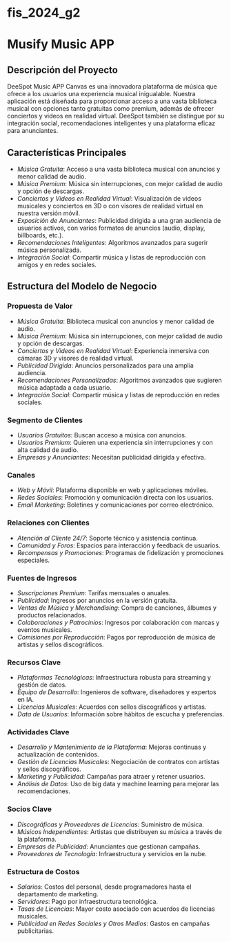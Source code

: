 # fis_2024_g2

# Musify Music APP

## Descripción del Proyecto

DeeSpot Music APP Canvas es una innovadora plataforma de música que ofrece a los usuarios una experiencia musical inigualable. Nuestra aplicación está diseñada para proporcionar acceso a una vasta biblioteca musical con opciones tanto gratuitas como premium, además de ofrecer conciertos y videos en realidad virtual. DeeSpot también se distingue por su integración social, recomendaciones inteligentes y una plataforma eficaz para anunciantes.

## Características Principales

- *Música Gratuita*: Acceso a una vasta biblioteca musical con anuncios y menor calidad de audio.
- *Música Premium*: Música sin interrupciones, con mejor calidad de audio y opción de descargas.
- *Conciertos y Videos en Realidad Virtual*: Visualización de videos musicales y conciertos en 3D o con visores de realidad virtual en nuestra versión móvil.
- *Exposición de Anunciantes*: Publicidad dirigida a una gran audiencia de usuarios activos, con varios formatos de anuncios (audio, display, billboards, etc.).
- *Recomendaciones Inteligentes*: Algoritmos avanzados para sugerir música personalizada.
- *Integración Social*: Compartir música y listas de reproducción con amigos y en redes sociales.

## Estructura del Modelo de Negocio

### Propuesta de Valor
- *Música Gratuita*: Biblioteca musical con anuncios y menor calidad de audio.
- *Música Premium*: Música sin interrupciones, con mejor calidad de audio y opción de descargas.
- *Conciertos y Videos en Realidad Virtual*: Experiencia inmersiva con cámaras 3D y visores de realidad virtual.
- *Publicidad Dirigida*: Anuncios personalizados para una amplia audiencia.
- *Recomendaciones Personalizadas*: Algoritmos avanzados que sugieren música adaptada a cada usuario.
- *Integración Social*: Compartir música y listas de reproducción en redes sociales.

### Segmento de Clientes
- *Usuarios Gratuitos*: Buscan acceso a música con anuncios.
- *Usuarios Premium*: Quieren una experiencia sin interrupciones y con alta calidad de audio.
- *Empresas y Anunciantes*: Necesitan publicidad dirigida y efectiva.

### Canales
- *Web y Móvil*: Plataforma disponible en web y aplicaciones móviles.
- *Redes Sociales*: Promoción y comunicación directa con los usuarios.
- *Email Marketing*: Boletines y comunicaciones por correo electrónico.

### Relaciones con Clientes
- *Atención al Cliente 24/7*: Soporte técnico y asistencia continua.
- *Comunidad y Foros*: Espacios para interacción y feedback de usuarios.
- *Recompensas y Promociones*: Programas de fidelización y promociones especiales.

### Fuentes de Ingresos
- *Suscripciones Premium*: Tarifas mensuales o anuales.
- *Publicidad*: Ingresos por anuncios en la versión gratuita.
- *Ventas de Música y Merchandising*: Compra de canciones, álbumes y productos relacionados.
- *Colaboraciones y Patrocinios*: Ingresos por colaboración con marcas y eventos musicales.
- *Comisiones por Reproducción*: Pagos por reproducción de música de artistas y sellos discográficos.

### Recursos Clave
- *Plataformas Tecnológicas*: Infraestructura robusta para streaming y gestión de datos.
- *Equipo de Desarrollo*: Ingenieros de software, diseñadores y expertos en IA.
- *Licencias Musicales*: Acuerdos con sellos discográficos y artistas.
- *Data de Usuarios*: Información sobre hábitos de escucha y preferencias.

### Actividades Clave
- *Desarrollo y Mantenimiento de la Plataforma*: Mejoras continuas y actualización de contenidos.
- *Gestión de Licencias Musicales*: Negociación de contratos con artistas y sellos discográficos.
- *Marketing y Publicidad*: Campañas para atraer y retener usuarios.
- *Análisis de Datos*: Uso de big data y machine learning para mejorar las recomendaciones.

### Socios Clave
- *Discográficas y Proveedores de Licencias*: Suministro de música.
- *Músicos Independientes*: Artistas que distribuyen su música a través de la plataforma.
- *Empresas de Publicidad*: Anunciantes que gestionan campañas.
- *Proveedores de Tecnología*: Infraestructura y servicios en la nube.

### Estructura de Costos
- *Salarios*: Costos del personal, desde programadores hasta el departamento de marketing.
- *Servidores*: Pago por infraestructura tecnológica.
- *Tasas de Licencias*: Mayor costo asociado con acuerdos de licencias musicales.
- *Publicidad en Redes Sociales y Otros Medios*: Gastos en campañas publicitarias.
